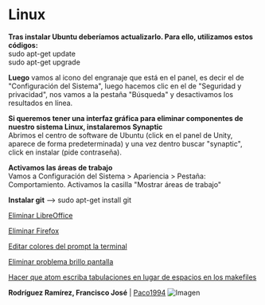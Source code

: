 # Linux

**Tras instalar Ubuntu deberíamos actualizarlo. Para ello, utilizamos estos códigos:**  
  sudo apt-get update  
  sudo apt-get upgrade

**Luego** vamos al icono del engranaje que está en el panel, es decir el de "Configuración del Sistema", luego hacemos clic en el de "Seguridad y privacidad", nos vamos a la pestaña "Búsqueda" y desactivamos los resultados en línea.

**Si queremos tener una interfaz gráfica para eliminar componentes de nuestro sistema Linux, instalaremos Synaptic**  
Abrimos el centro de software de Ubuntu (click en el panel de Unity, aparece de forma predeterminada) y una vez dentro buscar "synaptic", click en instalar (pide contraseña).

**Activamos las áreas de trabajo**  
Vamos a Configuración del Sistema > Apariencia > Pestaña: Comportamiento.
Activamos la casilla "Mostrar áreas de trabajo"


**Instalar git** --> sudo apt-get install git

[Eliminar LibreOffice](https://github.com/Paco1994/Linux/blob/master/Eliminar%20LibreOffice)

[Eliminar Firefox](https://github.com/Paco1994/Linux/blob/master/Eliminar%20Firefox)

[Editar colores del prompt la terminal](https://github.com/Paco1994/Linux/blob/master/Poder%20modificar%20el%20color%20de%20los%20car%C3%A1cteres%20del%20principio%20de%20la%20terminal)

[Eliminar problema brillo pantalla](https://github.com/Paco1994/Linux/blob/master/Poder%20modificar%20brilllo%20pantalla)

[Hacer que atom escriba tabulaciones en lugar de espacios en los makefiles](https://github.com/Paco1994/Linux/blob/master/script%20para%20que%20atom%20escriba%20tabuladores%20en%20makefiles)

**Rodríguez Ramírez, Francisco José** | [Paco1994](https://github.com/Paco1994) ![Imagen](https://avatars3.githubusercontent.com/u/9074563?v=3&amp;s=30 "Francisco José")
